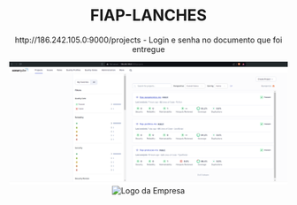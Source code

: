 <div align="center">
  <h1 align="center">FIAP-LANCHES</h1>
  <p>http://186.242.105.0:9000/projects - Login e senha no documento que foi entregue</p>
  <img src="https://github.com/Marques0x01/fiap-pedidos-ms/blob/main/sonar_all.png" alt="Logo da Empresa" />
  <img src="https://github.com/Marques0x01/fiap-pagamentos-ms/blob/feature/lambda-pagamentos/sonar_pagamentos.png" alt="Logo da Empresa" />
</div>
